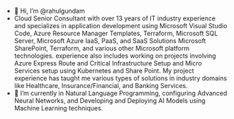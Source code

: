 - 👋 Hi, I’m @rahulgundam
- Cloud Senior Consultant with over 13 years of IT industry experience and specializes in application development using Microsoft Visual Studio Code, Azure Resource Manager Templates, Terraform, Microsoft SQL Server, Microsoft Azure IaaS, PaaS, and SaaS Solutions Microsoft SharePoint, Terraform, and various other Microsoft platform technologies. experience also includes working on projects involving Azure Express Route and Critical Infrastructure Setup and Micro Services setup using Kubernetes and Share Point. My project experience has taught me various types of solutions in industry domains like Healthcare, Insurance/Financial, and Banking Services.
- 🌱 I’m currently in Natural Language Programming, configuring Advanced Neural Networks, and Developing and Deploying AI Models using Machine Learning techniques.     


<!---
rahulgundam/rahulgundam is a ✨ special ✨ repository because its `README.md` (this file) appears on your GitHub profile.
You can click the Preview link to take a look at your changes.
--->
